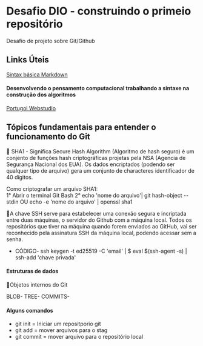 # Desafio DIO - construindo o primeio repositório 
Desafio de projeto sobre Git/Github

## Links Úteis

[Sintax básica Markdown](https://www.markdownguide.org/basic-syntax/)

#### Desenvolvendo o pensamento computacional trabalhando a sintaxe na construção dos algoritmos 

[Portugol Webstudio](https://dgadelha.github.io/Portugol-Webstudio/)


## Tópicos fundamentais para entender o funcionamento do Git 

💠 SHA1 - Significa Secure Hash Algorithm (Algoritmo de hash seguro) é um conjento de funções hash criptográficas projetas pela NSA (Agencia de Segurança Nacional dos EUA). Os dados encriptados (podendo ser qualquer tipo de arquivo) gera um conjunto de characteres identificador de 40 dígitos.

Como criptografar um arquivo SHA1:    
1° Abrir o terminal Git Bash
2° echo 'nome do arquivo'| git hash-object --stdin
OU echo -e 'nome do arquivo' | openssl sha1

💠A chave SSH serve para estabelecer uma conexão segura e incriptada entre duas máquinas, o servidor do Github com a máquina local.  Todos os repositórios que tiver na máquina quando forem enviados ao GitHub, vai ser reconhecido pela assinatura SSH da máquina local, podendo acessar sem a senha. 
* CÓDIGO- ssh keygen -t ed25519 -C 'email'   |  $ eval $(ssh-agent -s)  | ssh-add 'chave privada'


#### Estruturas de dados

💠Objetos internos do Git

BLOB-
TREE-
COMMITS-

#### Alguns comandos 

* git init = Iniciar um repositporio git
* git add = mover arquivos para o stag 
* git commit = mover arquivo para o repositório local
